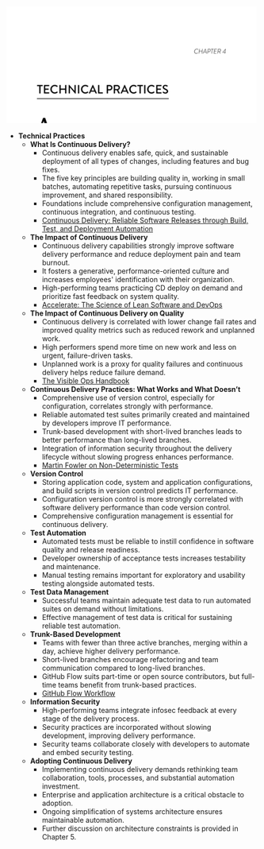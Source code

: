![practices-ch04](practices-ch04.best.png)

- **Technical Practices**
  - **What Is Continuous Delivery?**
    - Continuous delivery enables safe, quick, and sustainable deployment of all types of changes, including features and bug fixes.
    - The five key principles are building quality in, working in small batches, automating repetitive tasks, pursuing continuous improvement, and shared responsibility.
    - Foundations include comprehensive configuration management, continuous integration, and continuous testing.
    - [Continuous Delivery: Reliable Software Releases through Build, Test, and Deployment Automation](https://continuousdelivery.com/implementing/patterns/)
  - **The Impact of Continuous Delivery**
    - Continuous delivery capabilities strongly improve software delivery performance and reduce deployment pain and team burnout.
    - It fosters a generative, performance-oriented culture and increases employees' identification with their organization.
    - High-performing teams practicing CD deploy on demand and prioritize fast feedback on system quality.
    - [Accelerate: The Science of Lean Software and DevOps](https://itrevolution.com/book/accelerate/)
  - **The Impact of Continuous Delivery on Quality**
    - Continuous delivery is correlated with lower change fail rates and improved quality metrics such as reduced rework and unplanned work.
    - High performers spend more time on new work and less on urgent, failure-driven tasks.
    - Unplanned work is a proxy for quality failures and continuous delivery helps reduce failure demand.
    - [The Visible Ops Handbook](https://itrevolution.com/book/visible-ops-handbook/)
  - **Continuous Delivery Practices: What Works and What Doesn’t**
    - Comprehensive use of version control, especially for configuration, correlates strongly with performance.
    - Reliable automated test suites primarily created and maintained by developers improve IT performance.
    - Trunk-based development with short-lived branches leads to better performance than long-lived branches.
    - Integration of information security throughout the delivery lifecycle without slowing progress enhances performance.
    - [Martin Fowler on Non-Deterministic Tests](https://martinfowler.com/articles/nonDeterminism.html)
  - **Version Control**
    - Storing application code, system and application configurations, and build scripts in version control predicts IT performance.
    - Configuration version control is more strongly correlated with software delivery performance than code version control.
    - Comprehensive configuration management is essential for continuous delivery.
  - **Test Automation**
    - Automated tests must be reliable to instill confidence in software quality and release readiness.
    - Developer ownership of acceptance tests increases testability and maintenance.
    - Manual testing remains important for exploratory and usability testing alongside automated tests.
  - **Test Data Management**
    - Successful teams maintain adequate test data to run automated suites on demand without limitations.
    - Effective management of test data is critical for sustaining reliable test automation.
  - **Trunk-Based Development**
    - Teams with fewer than three active branches, merging within a day, achieve higher delivery performance.
    - Short-lived branches encourage refactoring and team communication compared to long-lived branches.
    - GitHub Flow suits part-time or open source contributors, but full-time teams benefit from trunk-based practices.
    - [GitHub Flow Workflow](https://guides.github.com/introduction/flow/)
  - **Information Security**
    - High-performing teams integrate infosec feedback at every stage of the delivery process.
    - Security practices are incorporated without slowing development, improving delivery performance.
    - Security teams collaborate closely with developers to automate and embed security testing.
  - **Adopting Continuous Delivery**
    - Implementing continuous delivery demands rethinking team collaboration, tools, processes, and substantial automation investment.
    - Enterprise and application architecture is a critical obstacle to adoption.
    - Ongoing simplification of systems architecture ensures maintainable automation.
    - Further discussion on architecture constraints is provided in Chapter 5.
